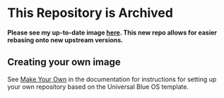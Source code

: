 # This Repository is Archived
**Please see my up-to-date image [here](https://github.com/jaques22/ublue-hyprland). This new repo allows for easier rebasing onto new upstream versions.**


## Creating your own image

See [Make Your Own](https://universal-blue.org/tinker/make-your-own/) in the documentation for instructions for setting up your own repository based on the Universal Blue OS template.
